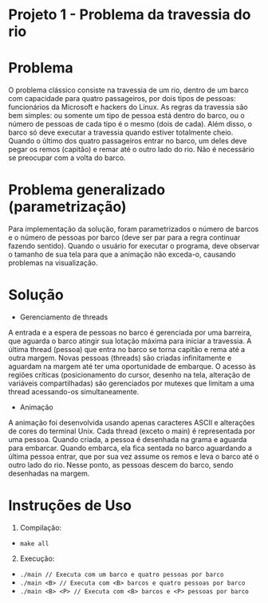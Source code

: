 Projeto 1 - Problema da travessia do rio
=====

Problema
=====
O problema clássico consiste na travessia de um rio, dentro de um barco com capacidade para quatro passageiros, por dois tipos de pessoas: funcionários da Microsoft e hackers do Linux. As regras da travessia são bem simples: ou somente um tipo de pessoa está dentro do barco, ou o número de pessoas de cada tipo é o mesmo (dois de cada). Além disso, o barco só deve executar a travessia quando estiver totalmente cheio. Quando o último dos quatro passageiros entrar no barco, um deles deve pegar os remos (capitão) e remar até o outro lado do rio. Não é necessário se preocupar com a volta do barco.

Problema generalizado (parametrização)
=====
Para implementação da solução, foram parametrizados o número de barcos e o número de pessoas por barco (deve ser par para a regra continuar fazendo sentido). Quando o usuário for executar o programa, deve observar o tamanho de sua tela para que a animação não exceda-o, causando problemas na visualização.

Solução
=====
 * Gerenciamento de threads
 
A entrada e a espera de pessoas no barco é gerenciada por uma barreira, que aguarda o barco atingir sua lotação máxima para iniciar a travessia. A última thread (pessoa) que entra no barco se torna capitão e rema até a outra margem. Novas pessoas (threads) são criadas infinitamente e aguardam na margem até ter uma oportunidade de embarque. O acesso às regiões críticas (posicionamento do cursor, desenho na tela, alteração de variáveis compartilhadas) são gerenciados por mutexes que limitam a uma thread acessando-os simultaneamente.
 
 * Animação
 
A animação foi desenvolvida usando apenas caracteres ASCII e alterações de cores do terminal Unix. Cada thread (exceto o main) é representada por uma pessoa. Quando criada, a pessoa é desenhada na grama e aguarda para embarcar. Quando embarca, ela fica sentada no barco aguardando a última pessoa entrar, que por sua vez assume os remos e leva o barco até o outro lado do rio. Nesse ponto, as pessoas descem do barco, sendo desenhadas na margem.
  
Instruções de Uso
=====
 1. Compilação:
  - `make all`
 2. Execução:
  - `./main // Executa com um barco e quatro pessoas por barco`
  - `./main <B> // Executa com <B> barcos e quatro pessoas por barco`
  - `./main <B> <P> // Executa com <B> barcos e <P> pessoas por barco`
